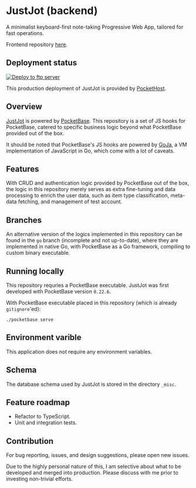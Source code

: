 # JustJot (backend)

A minimalist keyboard-first note-taking Progressive Web App, tailored for fast operations.

Frontend repository [here](https://github.com/JunoNgx/justjot-frontend).

## Deployment status
[![Deploy to ftp server](https://github.com/JunoNgx/justjot-backend/actions/workflows/main.yml/badge.svg)](https://github.com/JunoNgx/justjot-backend/actions/workflows/main.yml)

This production deployment of JustJot is provided by [PocketHost](https://pockethost.io/).

## Overview

[JustJot](https://justjot.app/) is powered by [PocketBase](https://pocketbase.io/). This repository is a set of JS hooks for PocketBase, catered to specific business logic beyond what PocketBase provided out of the box.

It should be noted that PocketBase's JS hooks are powered by [GoJa](https://github.com/dop251/goja), a VM implementation of JavaScript in Go, which come with a lot of caveats.

## Features

With CRUD and authentication logic provided by PocketBase out of the box, the logic in this repository merely serves as extra fine-tuning and data processing to enrich the user data, such as item type classification, meta-data fetching, and management of test account.

## Branches

An alternative version of the logics implemented in this repository can be found in the `go` branch (incomplete and not up-to-date), where they are implemented in native Go, with PocketBase as a Go framework, compiling to custom binary executable.

## Running locally

This repository requries a PocketBase executable. JustJot was first developed with PocketBase version `0.22.6`.

With PocketBase executable placed in this repository (which is already `gitignore`'ed):

```
./pocketbase serve
```

## Environment varible

This application does not require any environment variables.

## Schema

The database schema used by JustJot is stored in the directory `_misc`.

## Feature roadmap
* Refactor to TypeScript.
* Unit and integration tests.

## Contribution
For bug reporting, issues, and design suggestions, please open new issues.

Due to the highly personal nature of this, I am selective about what to be developed and merged into production. Please discuss with me prior to investing non-trivial efforts.
